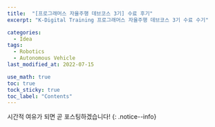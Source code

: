 ```yaml
---
title:  "[프로그래머스 자율주행 데브코스 3기] 수료 후기"
excerpt: "K-Digital Training 프로그래머스 자율주행 데브코스 3기 수료 수기"

categories:
  - Idea
tags:
  - Robotics
  - Autonomous Vehicle
last_modified_at: 2022-07-15

use_math: true
toc: true
tock_sticky: true
toc_label: "Contents"
---
```


시간적 여유가 되면 곧 포스팅하겠습니다!
{: .notice--info}